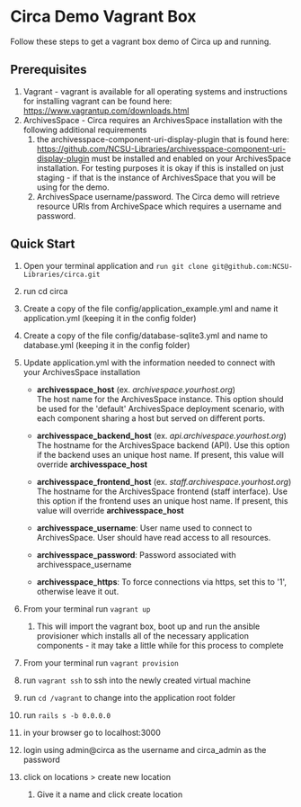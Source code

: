 # Circa Demo Vagrant Box

Follow these steps to get a vagrant box demo of Circa up and running.

## Prerequisites
1. Vagrant - vagrant is available for all operating systems and instructions for installing vagrant can be found here: https://www.vagrantup.com/downloads.html
2. ArchivesSpace - Circa requires an ArchivesSpace installation with the following additional requirements
   1. the archivesspace-component-uri-display-plugin that is found here: https://github.com/NCSU-Libraries/archivesspace-component-uri-display-plugin must be installed and enabled on your ArchivesSpace installation. For testing purposes it is okay if this is installed on just staging - if that is the instance of ArchivesSpace that you will be using for the demo.
   2. ArchivesSpace username/password. The Circa demo will retrieve resource URIs from ArchiveSpace which requires a username and password.

## Quick Start

1. Open your terminal application and `run git clone git@github.com:NCSU-Libraries/circa.git`
2. run cd circa
3. Create a copy of the file config/application_example.yml and name it application.yml (keeping it in the config folder)
4. Create a copy of the file config/database-sqlite3.yml and name to database.yml (keeping it in the config folder)
5. Update application.yml with the information needed to connect with your ArchivesSpace installation

     * **archivesspace_host** (ex. *archivespace.yourhost.org*)<br>
     The host name for the ArchivesSpace instance.
     This option should be used for the 'default' ArchivesSpace deployment scenario,
     with each component sharing a host but served on different ports.

     * **archivesspace_backend_host** (ex. *api.archivespace.yourhost.org*)<br>
     The hostname for the ArchivesSpace backend (API).
     Use this option if the backend uses an unique host name. If present, this value
     will override **archivesspace_host**

     * **archivesspace_frontend_host** (ex. *staff.archivespace.yourhost.org*)<br>
     The hostname for the ArchivesSpace frontend (staff interface).
     Use this option if the frontend uses an unique host name. If present, this value
     will override **archivesspace_host**

     * **archivesspace_username**: User name used to connect to ArchivesSpace.
     User should have read access to all resources.

     * **archivesspace_password**: Password associated with archivesspace_username

     * **archivesspace_https**: To force connections via https, set this to '1',
     otherwise leave it out.

6. From your terminal run `vagrant up`
   1. This will import the vagrant box, boot up and run the ansible provisioner which installs all of the necessary application components - it may take a little while for this process to complete
7. From your terminal run `vagrant provision`
8. run `vagrant ssh` to ssh into the newly created virtual machine
9. run `cd /vagrant` to change into the application root folder
10. run `rails s -b 0.0.0.0`
11. in your browser go to localhost:3000
12. login using admin@circa as the username and  circa_admin as the password
13. click on locations > create new location
    1. Give it a name and click create location
